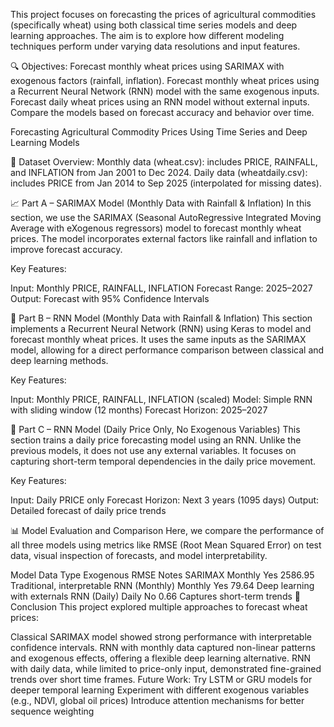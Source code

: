 This project focuses on forecasting the prices of agricultural commodities (specifically wheat) using both classical time series models and deep learning approaches. The aim is to explore how different modeling techniques perform under varying data resolutions and input features.

🔍 Objectives:
Forecast monthly wheat prices using SARIMAX with exogenous factors (rainfall, inflation).
Forecast monthly wheat prices using a Recurrent Neural Network (RNN) model with the same exogenous inputs.
Forecast daily wheat prices using an RNN model without external inputs.
Compare the models based on forecast accuracy and behavior over time.

Forecasting Agricultural Commodity Prices Using Time Series and Deep Learning Models


📁 Dataset Overview:
Monthly data (wheat.csv): includes PRICE, RAINFALL, and INFLATION from Jan 2001 to Dec 2024.
Daily data (wheatdaily.csv): includes PRICE from Jan 2014 to Sep 2025 (interpolated for missing dates).

📈 Part A – SARIMAX Model (Monthly Data with Rainfall & Inflation)
In this section, we use the SARIMAX (Seasonal AutoRegressive Integrated Moving Average with eXogenous regressors) model to forecast monthly wheat prices. The model incorporates external factors like rainfall and inflation to improve forecast accuracy.

Key Features:

Input: Monthly PRICE, RAINFALL, INFLATION
Forecast Range: 2025–2027
Output: Forecast with 95% Confidence Intervals

🤖 Part B – RNN Model (Monthly Data with Rainfall & Inflation)
This section implements a Recurrent Neural Network (RNN) using Keras to model and forecast monthly wheat prices. It uses the same inputs as the SARIMAX model, allowing for a direct performance comparison between classical and deep learning methods.

Key Features:

Input: Monthly PRICE, RAINFALL, INFLATION (scaled)
Model: Simple RNN with sliding window (12 months)
Forecast Horizon: 2025–2027

📅 Part C – RNN Model (Daily Price Only, No Exogenous Variables)
This section trains a daily price forecasting model using an RNN. Unlike the previous models, it does not use any external variables. It focuses on capturing short-term temporal dependencies in the daily price movement.

Key Features:

Input: Daily PRICE only
Forecast Horizon: Next 3 years (1095 days)
Output: Detailed forecast of daily price trends

📊 Model Evaluation and Comparison
Here, we compare the performance of all three models using metrics like RMSE (Root Mean Squared Error) on test data, visual inspection of forecasts, and model interpretability.

Model	Data Type	Exogenous	RMSE	Notes
SARIMAX	Monthly	Yes	2586.95	Traditional, interpretable
RNN (Monthly)	Monthly	Yes	79.64	Deep learning with externals
RNN (Daily)	Daily	No	0.66	Captures short-term trends
🧾 Conclusion
This project explored multiple approaches to forecast wheat prices:

Classical SARIMAX model showed strong performance with interpretable confidence intervals.
RNN with monthly data captured non-linear patterns and exogenous effects, offering a flexible deep learning alternative.
RNN with daily data, while limited to price-only input, demonstrated fine-grained trends over short time frames.
Future Work:
Try LSTM or GRU models for deeper temporal learning
Experiment with different exogenous variables (e.g., NDVI, global oil prices)
Introduce attention mechanisms for better sequence weighting
